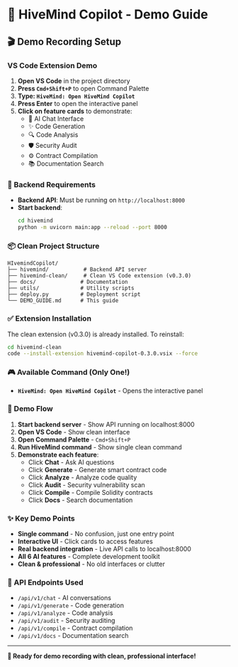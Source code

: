 # 🧠 HiveMind Copilot - Demo Guide

## 🎬 Demo Recording Setup

### VS Code Extension Demo
1. **Open VS Code** in the project directory
2. **Press `Cmd+Shift+P`** to open Command Palette
3. **Type: `HiveMind: Open HiveMind Copilot`**
4. **Press Enter** to open the interactive panel
5. **Click on feature cards** to demonstrate:
   - 💬 AI Chat Interface
   - ✨ Code Generation
   - 🔍 Code Analysis
   - 🛡️ Security Audit
   - ⚙️ Contract Compilation
   - 📚 Documentation Search

### 🚀 Backend Requirements
- **Backend API**: Must be running on `http://localhost:8000`
- **Start backend**:
  ```bash
  cd hivemind
  python -m uvicorn main:app --reload --port 8000
  ```

### 📦 Clean Project Structure
```
HIvemindCopilot/
├── hivemind/           # Backend API server
├── hivemind-clean/     # Clean VS Code extension (v0.3.0)
├── docs/              # Documentation
├── utils/             # Utility scripts
├── deploy.py          # Deployment script
└── DEMO_GUIDE.md      # This guide
```

### ✅ Extension Installation
The clean extension (v0.3.0) is already installed. To reinstall:
```bash
cd hivemind-clean
code --install-extension hivemind-copilot-0.3.0.vsix --force
```

### 🎮 Available Command (Only One!)
- **`HiveMind: Open HiveMind Copilot`** - Opens the interactive panel

### 🎯 Demo Flow
1. **Start backend server** - Show API running on localhost:8000
2. **Open VS Code** - Show clean interface
3. **Open Command Palette** - `Cmd+Shift+P`
4. **Run HiveMind command** - Show single clean command
5. **Demonstrate each feature**:
   - Click **Chat** - Ask AI questions
   - Click **Generate** - Generate smart contract code
   - Click **Analyze** - Analyze code quality
   - Click **Audit** - Security vulnerability scan
   - Click **Compile** - Compile Solidity contracts
   - Click **Docs** - Search documentation

### ✨ Key Demo Points
- **Single command** - No confusion, just one entry point
- **Interactive UI** - Click cards to access features
- **Real backend integration** - Live API calls to localhost:8000
- **All 6 AI features** - Complete development toolkit
- **Clean & professional** - No old interfaces or clutter

### 🔧 API Endpoints Used
- `/api/v1/chat` - AI conversations
- `/api/v1/generate` - Code generation
- `/api/v1/analyze` - Code analysis
- `/api/v1/audit` - Security auditing
- `/api/v1/compile` - Contract compilation
- `/api/v1/docs` - Documentation search

---
**🎥 Ready for demo recording with clean, professional interface!**
